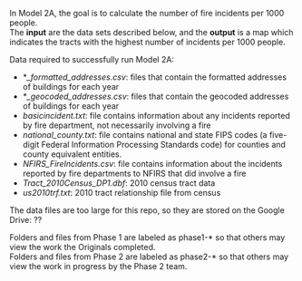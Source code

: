 In Model 2A, the goal is to calculate the number of fire incidents per 1000 people.  
The **input** are the data sets described below, and the **output** is a map which indicates the tracts with the highest number of incidents per 1000 people.

Data required to successfully run Model 2A:

- **_formatted_addresses.csv*: files that contain the formatted addresses of buildings for each year
- **_geocoded_addresses.csv*: files that contain the geocoded addresses of buildings for each year
- *basicincident.txt*: file contains information about any incidents reported by fire department, not necessarily involving a fire
- *national_county.txt*: file contains national and state FIPS codes (a five-digit Federal Information Processing Standards code) for counties and county equivalent entities.  
- *NFIRS_FireIncidents.csv*: file contains information about the incidents reported by fire departments to NFIRS that did involve a fire
- *Tract_2010Census_DP1.dbf*: 2010 census tract data 
- *us2010trf.txt*: 2010 tract relationship file from census

The data files are too large for this repo, so they are stored on the Google Drive: ??

Folders and files from Phase 1 are labeled as phase1-* so that others may view the work the Originals completed.  
Folders and files from Phase 2 are labeled as phase2-* so that others may view the work in progress by the Phase 2 team.

